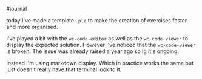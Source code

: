#journal 

today I've made a template `.ple` to make the creation of exercises faster and more organised. 

I've played a bit with the `wc-code-editor` as well as the `wc-code-viewer` to display the expected solution. However I've noticed that the `wc-code-viewer` is broken. The issue was already raised a year ago so ig it's ongoing. 

Instead I'm using markdown display. Which in practice works the same but just doesn't really have that terminal look to it. 